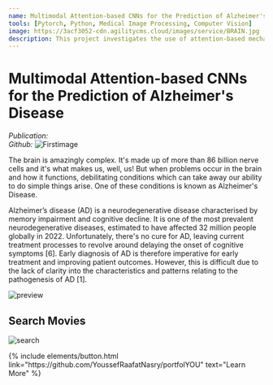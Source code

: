 ```yaml
---
name: Multimodal Attention-based CNNs for the Prediction of Alzheimer's Disease
tools: [Pytorch, Python, Medical Image Processing, Computer Vision]
image: https://3acf3052-cdn.agilitycms.cloud/images/service/BRAIN.jpg
description: This project investigates the use of attention-based mechanisms in the fusion of MRI and PET images to predict the progression of Alzheimer's disease.
---
```


# Multimodal Attention-based CNNs for the Prediction of Alzheimer's Disease
<i>Publication:</i>
<br><i>Github:</i>
![Firstimage](https://cdn.pixabay.com/photo/2022/02/21/21/33/brain-7027664_1280.png)

The brain is amazingly complex. It's made up of more than 86 billion nerve cells and it's what makes us, well, us! But when problems occur in the brain and how it functions, debilitating conditions which can take away our ability to do simple things arise. One of these conditions is known as Alzheimer's Disease.

Alzheimer’s disease (AD) is a neurodegenerative disease characterised by memory
impairment and cognitive decline. It is one of the most prevalent neurodegenerative diseases,
estimated to have affected 32 million people globally in 2022. Unfortunately, there's 
no cure for AD, leaving current treatment processes to revolve around delaying the
onset of cognitive symptoms [6]. Early diagnosis of AD is therefore imperative for
early treatment and improving patient outcomes. However, this is difficult due to
the lack of clarity into the characteristics and patterns relating to the pathogenesis
of AD [1].
 

![preview](https://www.sketchappsources.com/resources/source-image/we-were-soldiers-landing-page-dbruggisser.jpg)

## Search Movies

![search](https://www.sketchappsources.com/resources/source-image/microsoft-windows-10-virtual-keyboard-diogo-sousa.png)

<p class="text-center">
{% include elements/button.html link="https://github.com/YoussefRaafatNasry/portfolYOU" text="Learn More" %}
</p>
